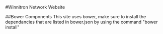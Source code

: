 #Winnitron Network Website

##Bower Components
This site uses bower, make sure to install the dependancies that are listed in bower.json by using the command "bower install"
